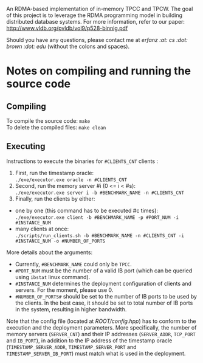 An RDMA-based implementation of in-memory TPCC and TPCW. The goal of this project is to leverage the RDMA programming model in building distributed database systems. For more information, refer to our paper:
http://www.vldb.org/pvldb/vol9/p528-binnig.pdf

Should you have any questions, please contact me at *erfanz \:at\: cs \:dot\: brown \:dot\: edu* (without the colons and spaces).

# Notes on compiling and running the source code

## Compiling
To compile the source code: ```make```  
To delete the compiled files: ```make clean```

## Executing
Instructions to execute the binaries for ```#CLIENTS_CNT``` clients :

1. First, run the timestamp oracle:  
```./exe/executor.exe oracle -n #CLIENTS_CNT```
2. Second, run the memory server #i (0 <= i < #s):  
```./exe/executor.exe server i -b #BENCHMARK_NAME -n #CLIENTS_CNT```
3. Finally, run the clients by either:
  - one by one (this command has to be executed #c times):  
  ```./exe/executor.exe client -b #BENCHMARK_NAME -p #PORT_NUM -i #INSTANCE_NUM```
  - many clients at once:  
  ```./scripts/run_clients.sh -b #BENCHMARK_NAME -n #CLIENTS_CNT -i #INSTANCE_NUM -o #NUMBER_OF_PORTS```

More details about the arguments:
  - Currently, ```#BENCHMARK_NAME``` could only be ```TPCC```.
  - ```#PORT_NUM``` must be the number of a valid IB port (which can be queried using ```ibstat``` linux command).
  - ```#INSTANCE_NUM``` determines the deployment configuration of clients and servers. For the moment, please use 0.
  - ```#NUMBER_OF_PORTS#``` should be set to the number of IB ports to be used by the clients. In the best case, it should be set to total number of IB ports in the system, resulting in higher bandwidth.  

Note that the config file (located at *ROOT/config.hpp*) has to conform to the execution and the deployment parameters.
More specifically, the number of memory servers (```SERVER_CNT```) and their IP addresses (```SERVER_ADDR```, ```TCP_PORT``` and ```IB_PORT```),
in addition to the IP address of the timestamp oracle (```TIMESTAMP_SERVER_ADDR```, ```TIMESTAMP_SERVER_PORT``` and ```TIMESTAMP_SERVER_IB_PORT```) must match what is used in the deployment.
